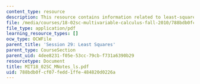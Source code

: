 ```yaml
---
content_type: resource
description: This resource contains information related to least-squares interpolation.
file: /media/courses/18-02sc-multivariable-calculus-fall-2010/788bdb0fcf07fedd1ffe484820d0226a_MIT18_02SC_MNotes_ls.pdf
file_type: application/pdf
learning_resource_types: []
ocw_type: OCWFile
parent_title: 'Session 29: Least Squares'
parent_type: CourseSection
parent_uid: 4dee8231-f05e-53cc-79cb-f731a6390b29
resourcetype: Document
title: MIT18_02SC_MNotes_ls.pdf
uid: 788bdb0f-cf07-fedd-1ffe-484820d0226a
---
```

